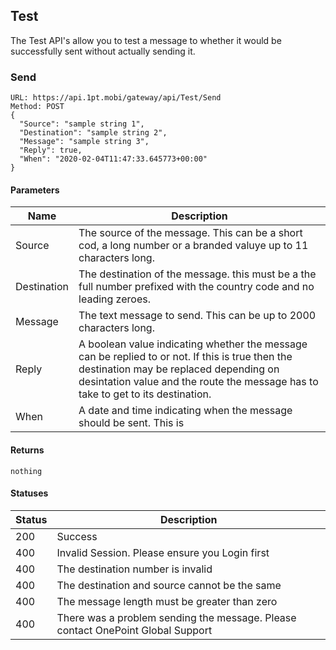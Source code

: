 ## Test
The Test API's allow you to test a message to whether it would be successfully sent without actually sending it.

### Send
```
URL: https://api.1pt.mobi/gateway/api/Test/Send
Method: POST
{
  "Source": "sample string 1",
  "Destination": "sample string 2",
  "Message": "sample string 3",
  "Reply": true,
  "When": "2020-02-04T11:47:33.645773+00:00"
}
```
#### Parameters

Name | Description
---- | -----------
Source | The source of the message. This can be a short cod, a long number or a branded valuye up to 11 characters long.
Destination | The destination of the message. this must be a the full number prefixed with the country code and no leading zeroes.
Message | The text message to send. This can be up to 2000 characters long.
Reply | A boolean value indicating whether the message can be replied to or not. If this is true then the destination may be replaced depending on desintation value and the route the message has to take to get to its destination.
When | A date and time indicating when the message should be sent. This is 

#### Returns
```
nothing
```
#### Statuses

Status | Description
------ | -----------
200 | Success
400 | Invalid Session. Please ensure you Login first
400 | The destination number is invalid
400 | The destination and source cannot be the same
400 | The message length must be greater than zero
400 | There was a problem sending the message. Please contact OnePoint Global Support